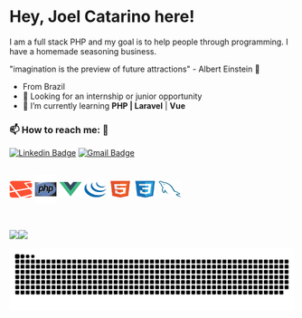 # Hey, Joel Catarino here!
I am a full stack PHP and my goal is to help people through programming. I have a homemade seasoning business. 

"imagination is the preview of future attractions" - Albert Einstein 🧠

- From Brazil
- :rocket: Looking for an internship or junior opportunity
- 🌱 I’m currently learning **PHP | Laravel** | **Vue**

<h3 align="left">📫 How to reach me: 🧙</h3>

[![Linkedin Badge](https://img.shields.io/badge/-LinkedIn-blue?style=flat-square&logo=Linkedin&logoColor=white&link=https://www.linkedin.com/in/joel-catarino-977a8a19b/)](https://www.linkedin.com/in/joel-catarino-977a8a19b/) [![Gmail Badge](https://img.shields.io/badge/-Gmail-c14438?style=flat-square&logo=Gmail&logoColor=white&link=mailto:joelscatarino@outlook.com)](mailto:joelscatarino@outlook.com)

<div style="display: inline_block"><br>
    <img align="center" alt="Wellington-PHP" height="30" width="40" src="https://raw.githubusercontent.com/devicons/devicon/master/icons/laravel/laravel-plain.svg"> 
    <img align="center" alt="Wellington-PHP" height="50" width="40" src="https://raw.githubusercontent.com/devicons/devicon/master/icons/php/php-original.svg">
    <img align="center" alt="WELLINGTON-VUE" height="30" width="40" src="https://raw.githubusercontent.com/devicons/devicon/master/icons/vuejs/vuejs-original.svg">
    <img align="center" alt="WELLINGTON-JS" height="30" width="40" src="https://raw.githubusercontent.com/devicons/devicon/master/icons/jquery/jquery-plain.svg">
    <img align="center" alt="WELLINGTON-Python" height="30" width="40" src="https://raw.githubusercontent.com/devicons/devicon/master/icons/html5/html5-original.svg">
    <img align="center" alt="WELLINGTON-HTML" height="30" width="40" src="https://raw.githubusercontent.com/devicons/devicon/master/icons/css3/css3-original.svg">
    <img align="center" alt="WELLINGTON-LINUX" height="30" width="40" src="https://raw.githubusercontent.com/devicons/devicon/master/icons/mysql/mysql-original.svg">
</div>

 ##
<br>
<div>
  <a href="https://github.com/joelcatarino">
  <img height="180em" src="https://github-readme-stats.vercel.app/api?username=joelcatarino&show_icons=true&theme=vue&include_all_commits=true&count_private=true&custom_title=My Github Stats"/><img height="180em" src="https://github-readme-stats.vercel.app/api/top-langs/?username=joelcatarino&layout=compact&langs_count=20&theme=vue&custom_title=Top Languages"/>
<div>
  
  ![Snake animation](https://github.com/wellingtoncarneirobarbosa/wellingtoncarneirobarbosa/blob/output/github-contribution-grid-snake.svg)
 
